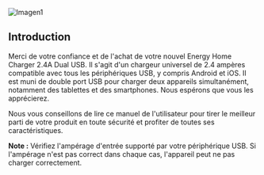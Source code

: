 ![Imagen1](http://static.energysistem.com/images/manuals/44463/5a4ca23c685cb.jpg)

## Introduction

Merci de votre confiance et de l'achat de votre nouvel Energy Home Charger 2.4A Dual USB. Il s'agit d'un chargeur universel de 2.4 ampères compatible avec tous les périphériques USB, y compris Android et iOS. Il est muni de double port USB pour charger deux appareils simultanément, notamment des tablettes et des smartphones. Nous espérons que vous les apprécierez.

Nous vous conseillons de lire ce manuel de l'utilisateur pour tirer le meilleur parti de votre produit en toute sécurité et profiter de toutes ses caractéristiques.

**Note :** Vérifiez l'ampérage d'entrée supporté par votre périphérique USB. Si l'ampérage n'est pas
correct dans chaque cas, l'appareil peut ne pas charger correctement.
